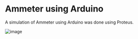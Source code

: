 # Ammeter using Arduino

A simulation of Ammeter using Arduino was done using Proteus.

![image](https://user-images.githubusercontent.com/58894466/127527189-dba33fa3-4d0b-4241-aa2a-dcab6666ea26.png)
